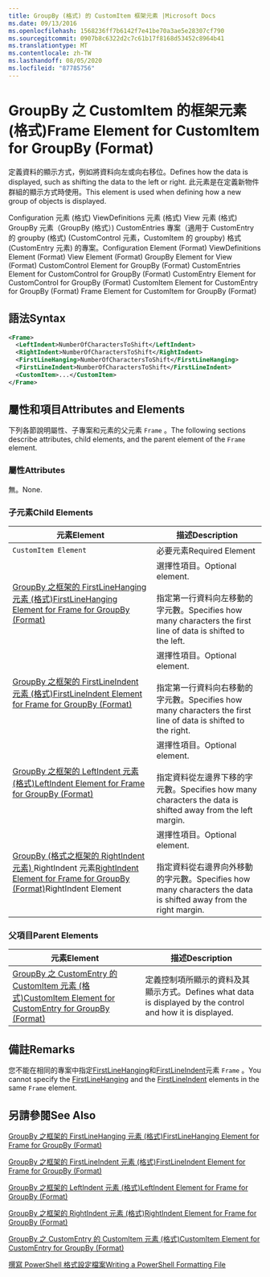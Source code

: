 ```yaml
---
title: GroupBy (格式) 的 CustomItem 框架元素 |Microsoft Docs
ms.date: 09/13/2016
ms.openlocfilehash: 1568236ff7b6142f7e41be70a3ae5e28307cf790
ms.sourcegitcommit: 0907b8c6322d2c7c61b17f8168d53452c8964b41
ms.translationtype: MT
ms.contentlocale: zh-TW
ms.lasthandoff: 08/05/2020
ms.locfileid: "87785756"
---
```

# <a name="frame-element-for-customitem-for-groupby-format"></a><span data-ttu-id="583fb-102">GroupBy 之 CustomItem 的框架元素 (格式)</span><span class="sxs-lookup"><span data-stu-id="583fb-102">Frame Element for CustomItem for GroupBy (Format)</span></span>

<span data-ttu-id="583fb-103">定義資料的顯示方式，例如將資料向左或向右移位。</span><span class="sxs-lookup"><span data-stu-id="583fb-103">Defines how the data is displayed, such as shifting the data to the left or right.</span></span> <span data-ttu-id="583fb-104">此元素是在定義新物件群組的顯示方式時使用。</span><span class="sxs-lookup"><span data-stu-id="583fb-104">This element is used when defining how a new group of objects is displayed.</span></span>

<span data-ttu-id="583fb-105">Configuration 元素 (格式) ViewDefinitions 元素 (格式) View 元素 (格式) GroupBy 元素（GroupBy (格式）) CustomEntries 專案（適用于 CustomEntry 的 groupby (格式)  (CustomControl 元素，CustomItem 的 groupby) 格式 (CustomEntry 元素) 的專案。</span><span class="sxs-lookup"><span data-stu-id="583fb-105">Configuration Element (Format) ViewDefinitions Element (Format) View Element (Format) GroupBy Element for View (Format) CustomControl Element for GroupBy (Format) CustomEntries Element for CustomControl for GroupBy (Format) CustomEntry Element for CustomControl for GroupBy (Format) CustomItem Element for CustomEntry for GroupBy (Format) Frame Element for CustomItem for GroupBy (Format)</span></span>

## <a name="syntax"></a><span data-ttu-id="583fb-106">語法</span><span class="sxs-lookup"><span data-stu-id="583fb-106">Syntax</span></span>

```xml
<Frame>
  <LeftIndent>NumberOfCharactersToShift</LeftIndent>
  <RightIndent>NumberOfCharactersToShift</RightIndent>
  <FirstLineHanging>NumberOfCharactersToShift</FirstLineHanging>
  <FirstLineIndent>NumberOfCharactersToShift</FirstLineIndent>
  <CustomItem>...</CustomItem>
</Frame>
```

## <a name="attributes-and-elements"></a><span data-ttu-id="583fb-107">屬性和項目</span><span class="sxs-lookup"><span data-stu-id="583fb-107">Attributes and Elements</span></span>

<span data-ttu-id="583fb-108">下列各節說明屬性、子專案和元素的父元素 `Frame` 。</span><span class="sxs-lookup"><span data-stu-id="583fb-108">The following sections describe attributes, child elements, and the parent element of the `Frame` element.</span></span>

### <a name="attributes"></a><span data-ttu-id="583fb-109">屬性</span><span class="sxs-lookup"><span data-stu-id="583fb-109">Attributes</span></span>

<span data-ttu-id="583fb-110">無。</span><span class="sxs-lookup"><span data-stu-id="583fb-110">None.</span></span>

### <a name="child-elements"></a><span data-ttu-id="583fb-111">子元素</span><span class="sxs-lookup"><span data-stu-id="583fb-111">Child Elements</span></span>

|<span data-ttu-id="583fb-112">元素</span><span class="sxs-lookup"><span data-stu-id="583fb-112">Element</span></span>|<span data-ttu-id="583fb-113">描述</span><span class="sxs-lookup"><span data-stu-id="583fb-113">Description</span></span>|
|-------------|-----------------|
|`CustomItem Element`|<span data-ttu-id="583fb-114">必要元素</span><span class="sxs-lookup"><span data-stu-id="583fb-114">Required Element</span></span>|
|[<span data-ttu-id="583fb-115">GroupBy 之框架的 FirstLineHanging 元素 (格式)</span><span class="sxs-lookup"><span data-stu-id="583fb-115">FirstLineHanging Element for Frame for GroupBy (Format)</span></span>](./firstlinehanging-element-for-frame-for-groupby-format.md)|<span data-ttu-id="583fb-116">選擇性項目。</span><span class="sxs-lookup"><span data-stu-id="583fb-116">Optional element.</span></span><br /><br /> <span data-ttu-id="583fb-117">指定第一行資料向左移動的字元數。</span><span class="sxs-lookup"><span data-stu-id="583fb-117">Specifies how many characters the first line of data is shifted to the left.</span></span>|
|[<span data-ttu-id="583fb-118">GroupBy 之框架的 FirstLineIndent 元素 (格式)</span><span class="sxs-lookup"><span data-stu-id="583fb-118">FirstLineIndent Element for Frame for GroupBy (Format)</span></span>](./firstlineindent-element-for-frame-for-groupby-format.md)|<span data-ttu-id="583fb-119">選擇性項目。</span><span class="sxs-lookup"><span data-stu-id="583fb-119">Optional element.</span></span><br /><br /> <span data-ttu-id="583fb-120">指定第一行資料向右移動的字元數。</span><span class="sxs-lookup"><span data-stu-id="583fb-120">Specifies how many characters the first line of data is shifted to the right.</span></span>|
|[<span data-ttu-id="583fb-121">GroupBy 之框架的 LeftIndent 元素 (格式)</span><span class="sxs-lookup"><span data-stu-id="583fb-121">LeftIndent Element for Frame for GroupBy (Format)</span></span>](./leftindent-element-for-frame-for-groupby-format.md)|<span data-ttu-id="583fb-122">選擇性項目。</span><span class="sxs-lookup"><span data-stu-id="583fb-122">Optional element.</span></span><br /><br /> <span data-ttu-id="583fb-123">指定資料從左邊界下移的字元數。</span><span class="sxs-lookup"><span data-stu-id="583fb-123">Specifies how many characters the data is shifted away from the left margin.</span></span>|
|<span data-ttu-id="583fb-124">[GroupBy (格式之框架的 RightIndent 元素) ](./rightindent-element-for-frame-for-groupby-format.md)RightIndent 元素</span><span class="sxs-lookup"><span data-stu-id="583fb-124">[RightIndent Element for Frame for GroupBy (Format)](./rightindent-element-for-frame-for-groupby-format.md)RightIndent Element</span></span>|<span data-ttu-id="583fb-125">選擇性項目。</span><span class="sxs-lookup"><span data-stu-id="583fb-125">Optional element.</span></span><br /><br /> <span data-ttu-id="583fb-126">指定資料從右邊界向外移動的字元數。</span><span class="sxs-lookup"><span data-stu-id="583fb-126">Specifies how many characters the data is shifted away from the right margin.</span></span>|

### <a name="parent-elements"></a><span data-ttu-id="583fb-127">父項目</span><span class="sxs-lookup"><span data-stu-id="583fb-127">Parent Elements</span></span>

|<span data-ttu-id="583fb-128">元素</span><span class="sxs-lookup"><span data-stu-id="583fb-128">Element</span></span>|<span data-ttu-id="583fb-129">描述</span><span class="sxs-lookup"><span data-stu-id="583fb-129">Description</span></span>|
|-------------|-----------------|
|[<span data-ttu-id="583fb-130">GroupBy 之 CustomEntry 的 CustomItem 元素 (格式)</span><span class="sxs-lookup"><span data-stu-id="583fb-130">CustomItem Element for CustomEntry for GroupBy (Format)</span></span>](./customitem-element-for-customentry-for-groupby-format.md)|<span data-ttu-id="583fb-131">定義控制項所顯示的資料及其顯示方式。</span><span class="sxs-lookup"><span data-stu-id="583fb-131">Defines what data is displayed by the control and how it is displayed.</span></span>|

## <a name="remarks"></a><span data-ttu-id="583fb-132">備註</span><span class="sxs-lookup"><span data-stu-id="583fb-132">Remarks</span></span>

<span data-ttu-id="583fb-133">您不能在相同的專案中指定[FirstLineHanging](./firstlinehanging-element-for-frame-for-groupby-format.md)和[FirstLineIndent](./firstlineindent-element-for-frame-for-groupby-format.md)元素 `Frame` 。</span><span class="sxs-lookup"><span data-stu-id="583fb-133">You cannot specify the [FirstLineHanging](./firstlinehanging-element-for-frame-for-groupby-format.md) and the [FirstLineIndent](./firstlineindent-element-for-frame-for-groupby-format.md) elements in the same `Frame` element.</span></span>

## <a name="see-also"></a><span data-ttu-id="583fb-134">另請參閱</span><span class="sxs-lookup"><span data-stu-id="583fb-134">See Also</span></span>

[<span data-ttu-id="583fb-135">GroupBy 之框架的 FirstLineHanging 元素 (格式)</span><span class="sxs-lookup"><span data-stu-id="583fb-135">FirstLineHanging Element for Frame for GroupBy (Format)</span></span>](./firstlinehanging-element-for-frame-for-groupby-format.md)

[<span data-ttu-id="583fb-136">GroupBy 之框架的 FirstLineIndent 元素 (格式)</span><span class="sxs-lookup"><span data-stu-id="583fb-136">FirstLineIndent Element for Frame for GroupBy (Format)</span></span>](./firstlineindent-element-for-frame-for-groupby-format.md)

[<span data-ttu-id="583fb-137">GroupBy 之框架的 LeftIndent 元素 (格式)</span><span class="sxs-lookup"><span data-stu-id="583fb-137">LeftIndent Element for Frame for GroupBy (Format)</span></span>](./leftindent-element-for-frame-for-groupby-format.md)

[<span data-ttu-id="583fb-138">GroupBy 之框架的 RightIndent 元素 (格式)</span><span class="sxs-lookup"><span data-stu-id="583fb-138">RightIndent Element for Frame for GroupBy (Format)</span></span>](./rightindent-element-for-frame-for-groupby-format.md)

[<span data-ttu-id="583fb-139">GroupBy 之 CustomEntry 的 CustomItem 元素 (格式)</span><span class="sxs-lookup"><span data-stu-id="583fb-139">CustomItem Element for CustomEntry for GroupBy (Format)</span></span>](./customitem-element-for-customentry-for-groupby-format.md)

[<span data-ttu-id="583fb-140">撰寫 PowerShell 格式設定檔案</span><span class="sxs-lookup"><span data-stu-id="583fb-140">Writing a PowerShell Formatting File</span></span>](./writing-a-powershell-formatting-file.md)
